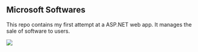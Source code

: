 
## Microsoft Softwares

This repo contains my first attempt at a ASP.NET web app. It manages the sale of software to users.



![](https://pbs.twimg.com/profile_images/709852306632744960/zQ0xyGGK.jpg)

